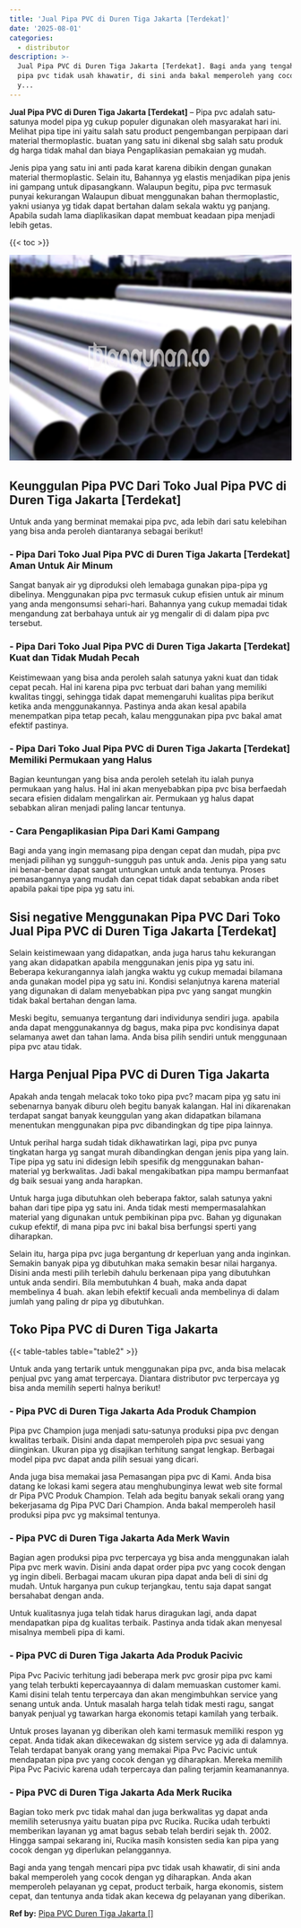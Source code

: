 ```yaml
---
title: 'Jual Pipa PVC di Duren Tiga Jakarta [Terdekat]'
date: '2025-08-01'
categories:
  - distributor
description: >-
  Jual Pipa PVC di Duren Tiga Jakarta [Terdekat]. Bagi anda yang tengah mencari
  pipa pvc tidak usah khawatir, di sini anda bakal memperoleh yang cocok dengan
  y...
---
```


**Jual Pipa PVC di Duren Tiga Jakarta \[Terdekat\]** – Pipa pvc adalah satu-satunya model pipa yg cukup populer digunakan oleh masyarakat hari ini. Melihat pipa tipe ini yaitu salah satu product pengembangan perpipaan dari material thermoplastic. buatan yang satu ini dikenal sbg salah satu produk dg harga tidak mahal dan biaya Pengaplikasian pemakaian yg mudah.

Jenis pipa yang satu ini anti pada karat karena dibikin dengan gunakan material thermoplastic. Selain itu, Bahannya yg elastis menjadikan pipa jenis ini gampang untuk dipasangkann. Walaupun begitu, pipa pvc termasuk punyai kekurangan Walaupun dibuat menggunakan bahan thermoplastic, yakni usianya yg tidak dapat bertahan dalam sekala waktu yg panjang. Apabila sudah lama diaplikasikan dapat membuat keadaan pipa menjadi lebih getas.

{{< toc >}}

![Jual Pipa PVC di Duren Tiga Jakarta [Terdekat]](/images/jaul-pipa-pvc-06.png)

## Keunggulan Pipa PVC Dari Toko Jual Pipa PVC di Duren Tiga Jakarta \[Terdekat\]

Untuk anda yang berminat memakai pipa pvc, ada lebih dari satu kelebihan yang bisa anda peroleh diantaranya sebagai berikut!

### \- Pipa Dari Toko Jual Pipa PVC di Duren Tiga Jakarta \[Terdekat\] Aman Untuk Air Minum

Sangat banyak air yg diproduksi oleh lemabaga gunakan pipa-pipa yg dibelinya. Menggunakan pipa pvc termasuk cukup efisien untuk air minum yang anda mengonsumsi sehari-hari. Bahannya yang cukup memadai tidak mengandung zat berbahaya untuk air yg mengalir di di dalam pipa pvc tersebut.

### \- Pipa Dari Toko Jual Pipa PVC di Duren Tiga Jakarta \[Terdekat\] Kuat dan Tidak Mudah Pecah

Keistimewaan yang bisa anda peroleh salah satunya yakni kuat dan tidak cepat pecah. Hal ini karena pipa pvc terbuat dari bahan yang memiliki kwalitas tinggi, sehingga tidak dapat memengaruhi kualitas pipa berikut ketika anda menggunakannya. Pastinya anda akan kesal apabila menempatkan pipa tetap pecah, kalau menggunakan pipa pvc bakal amat efektif pastinya.

### \- Pipa Dari Toko Jual Pipa PVC di Duren Tiga Jakarta \[Terdekat\] Memiliki Permukaan yang Halus

Bagian keuntungan yang bisa anda peroleh setelah itu ialah punya permukaan yang halus. Hal ini akan menyebabkan pipa pvc bisa berfaedah secara efisien didalam mengalirkan air. Permukaan yg halus dapat sebabkan aliran menjadi paling lancar tentunya.

### \- Cara Pengaplikasian Pipa Dari Kami Gampang

Bagi anda yang ingin memasang pipa dengan cepat dan mudah, pipa pvc menjadi pilihan yg sungguh-sungguh pas untuk anda. Jenis pipa yang satu ini benar-benar dapat sangat untungkan untuk anda tentunya. Proses pemasangannya yang mudah dan cepat tidak dapat sebabkan anda ribet apabila pakai tipe pipa yg satu ini.

## Sisi negative Menggunakan Pipa PVC Dari Toko Jual Pipa PVC di Duren Tiga Jakarta \[Terdekat\]

Selain keistimewaan yang didapatkan, anda juga harus tahu kekurangan yang akan didapatkan apabila menggunakan jenis pipa yg satu ini. Beberapa kekurangannya ialah jangka waktu yg cukup memadai bilamana anda gunakan model pipa yg satu ini. Kondisi selanjutnya karena material yang digunakan di dalam menyebabkan pipa pvc yang sangat mungkin tidak bakal bertahan dengan lama.

Meski begitu, semuanya tergantung dari individunya sendiri juga. apabila anda dapat menggunakannya dg bagus, maka pipa pvc kondisinya dapat selamanya awet dan tahan lama. Anda bisa pilih sendiri untuk menggunaan pipa pvc atau tidak.

## Harga Penjual Pipa PVC di Duren Tiga Jakarta

Apakah anda tengah melacak toko toko pipa pvc? macam pipa yg satu ini sebenarnya banyak diburu oleh begitu banyak kalangan. Hal ini dikarenakan terdapat sangat banyak keunggulan yang akan didapatkan bilamana menentukan menggunakan pipa pvc dibandingkan dg tipe pipa lainnya.

Untuk perihal harga sudah tidak dikhawatirkan lagi, pipa pvc punya tingkatan harga yg sangat murah dibandingkan dengan jenis pipa yang lain. Tipe pipa yg satu ini didesign lebih spesifik dg menggunakan bahan-material yg berkwalitas. Jadi bakal mengakibatkan pipa mampu bermanfaat dg baik sesuai yang anda harapkan.

Untuk harga juga dibutuhkan oleh beberapa faktor, salah satunya yakni bahan dari tipe pipa yg satu ini. Anda tidak mesti mempermasalahkan material yang digunakan untuk pembikinan pipa pvc. Bahan yg digunakan cukup efektif, di mana pipa pvc ini bakal bisa berfungsi sperti yang diharapkan.

Selain itu, harga pipa pvc juga bergantung dr keperluan yang anda inginkan. Semakin banyak pipa yg dibutuhkan maka semakin besar nilai harganya. Disini anda mesti pilih terlebih dahulu berkenaan pipa yang dibutuhkan untuk anda sendiri. Bila membutuhkan 4 buah, maka anda dapat membelinya 4 buah. akan lebih efektif kecuali anda membelinya di dalam jumlah yang paling dr pipa yg dibutuhkan.

## Toko Pipa PVC di Duren Tiga Jakarta

{{< table-tables table="table2" >}}

Untuk anda yang tertarik untuk menggunakan pipa pvc, anda bisa melacak penjual pvc yang amat terpercaya. Diantara distributor pvc terpercaya yg bisa anda memilih seperti halnya berikut!

### \- Pipa PVC di Duren Tiga Jakarta Ada Produk Champion

Pipa pvc Champion juga menjadi satu-satunya produksi pipa pvc dengan kwalitas terbaik. Disini anda dapat memperoleh pipa pvc sesuai yang diinginkan. Ukuran pipa yg disajikan terhitung sangat lengkap. Berbagai model pipa pvc dapat anda pilih sesuai yang dicari.

Anda juga bisa memakai jasa Pemasangan pipa pvc di Kami. Anda bisa datang ke lokasi kami segera atau menghubunginya lewat web site formal dr Pipa PVC Produk Champion. Telah ada begitu banyak sekali orang yang bekerjasama dg Pipa PVC Dari Champion. Anda bakal memperoleh hasil produksi pipa pvc yg maksimal tentunya.

### \- Pipa PVC di Duren Tiga Jakarta Ada Merk Wavin

Bagian agen produksi pipa pvc terpercaya yg bisa anda menggunakan ialah Pipa pvc merk wavin. Disini anda dapat order pipa pvc yang cocok dengan yg ingin dibeli. Berbagai macam ukuran pipa dapat anda beli di sini dg mudah. Untuk harganya pun cukup terjangkau, tentu saja dapat sangat bersahabat dengan anda.

Untuk kualitasnya juga telah tidak harus diragukan lagi, anda dapat mendapatkan pipa dg kualitas terbaik. Pastinya anda tidak akan menyesal misalnya membeli pipa di kami.

### \- Pipa PVC di Duren Tiga Jakarta Ada Produk Pacivic

Pipa Pvc Pacivic terhitung jadi beberapa merk pvc grosir pipa pvc kami yang telah terbukti kepercayaannya di dalam memuaskan customer kami. Kami disini telah tentu terpercaya dan akan mengimbuhkan service yang senang untuk anda. Untuk masalah harga telah tidak mesti ragu, sangat banyak penjual yg tawarkan harga ekonomis tetapi kamilah yang terbaik.

Untuk proses layanan yg diberikan oleh kami termasuk memiliki respon yg cepat. Anda tidak akan dikecewakan dg sistem service yg ada di dalamnya. Telah terdapat banyak orang yang memakai Pipa Pvc Pacivic untuk mendapatan pipa pvc yang cocok dengan yg diharapkan. Mereka memilih Pipa Pvc Pacivic karena udah terpercaya dan paling terjamin keamanannya.

### \- Pipa PVC di Duren Tiga Jakarta Ada Merk Rucika

Bagian toko merk pvc tidak mahal dan juga berkwalitas yg dapat anda memilih seterusnya yaitu buatan pipa pvc Rucika. Rucika udah terbukti memberikan layanan yg amat bagus sebab telah berdiri sejak th. 2002. Hingga sampai sekarang ini, Rucika masih konsisten sedia kan pipa yang cocok dengan yg diperlukan pelanggannya.

Bagi anda yang tengah mencari pipa pvc tidak usah khawatir, di sini anda bakal memperoleh yang cocok dengan yg diharapkan. Anda akan memperoleh pelayanan yg cepat, product terbaik, harga ekonomis, sistem cepat, dan tentunya anda tidak akan kecewa dg pelayanan yang diberikan.

**Ref by:** [Pipa PVC Duren Tiga Jakarta []](https://id.wikipedia.org/wiki/Pipa)
